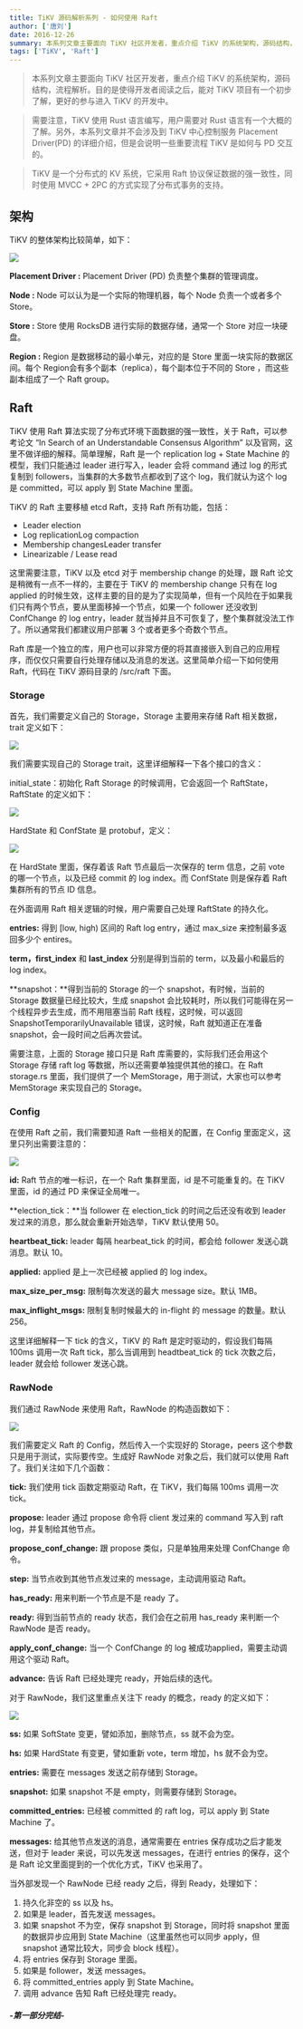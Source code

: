 ```yaml
---
title: TiKV 源码解析系列 - 如何使用 Raft
author: ['唐刘']
date: 2016-12-26
summary: 本系列文章主要面向 TiKV 社区开发者，重点介绍 TiKV 的系统架构，源码结构，流程解析。目的是使得开发者阅读之后，能对 TiKV 项目有一个初步了解，更好的参与进入 TiKV 的开发中。需要注意，TiKV 使用 Rust 语言编写，用户需要对 Rust 语言有一个大概的了解。另外，本系列文章并不会涉及到 TiKV 中心控制服务 Placement Driver(PD) 的详细介绍，但是会说明一些重要流程 TiKV 是如何与 PD 交互的。TiKV 是一个分布式的 KV 系统，它采用 Raft 协议保证数据的强一致性，同时使用 MVCC + 2PC 的方式实现了分布式事务的支持。
tags: ['TiKV', 'Raft']
---
```


> 本系列文章主要面向 TiKV 社区开发者，重点介绍 TiKV 的系统架构，源码结构，流程解析。目的是使得开发者阅读之后，能对 TiKV 项目有一个初步了解，更好的参与进入 TiKV 的开发中。

> 需要注意，TiKV 使用 Rust 语言编写，用户需要对 Rust 语言有一个大概的了解。另外，本系列文章并不会涉及到 TiKV 中心控制服务 Placement Driver(PD) 的详细介绍，但是会说明一些重要流程 TiKV 是如何与 PD 交互的。

> TiKV 是一个分布式的 KV 系统，它采用 Raft 协议保证数据的强一致性，同时使用 MVCC + 2PC 的方式实现了分布式事务的支持。

## 架构

TiKV 的整体架构比较简单，如下：

![](media/tikv-how-to-use-raft/1.png)

**Placement Driver :** Placement Driver (PD) 负责整个集群的管理调度。

**Node :** Node 可以认为是一个实际的物理机器，每个 Node 负责一个或者多个 Store。

**Store :** Store 使用 RocksDB 进行实际的数据存储，通常一个 Store 对应一块硬盘。

**Region :** Region 是数据移动的最小单元，对应的是 Store 里面一块实际的数据区间。每个 Region会有多个副本（replica），每个副本位于不同的 Store ，而这些副本组成了一个 Raft group。

## Raft

TiKV 使用 Raft 算法实现了分布式环境下面数据的强一致性，关于 Raft，可以参考论文 “In Search of an Understandable Consensus Algorithm” 以及官网，这里不做详细的解释。简单理解，Raft 是一个 replication log + State Machine 的模型，我们只能通过 leader 进行写入，leader 会将 command 通过 log 的形式复制到 followers，当集群的大多数节点都收到了这个 log，我们就认为这个 log 是 committed，可以 apply 到 State Machine 里面。

TiKV 的 Raft 主要移植 etcd Raft，支持 Raft 所有功能，包括：

+ Leader election
+ Log replicationLog compaction
+ Membership changesLeader transfer
+ Linearizable / Lease read

这里需要注意，TiKV 以及 etcd 对于 membership change 的处理，跟 Raft 论文是稍微有一点不一样的，主要在于 TiKV 的 membership change 只有在 log applied 的时候生效，这样主要的目的是为了实现简单，但有一个风险在于如果我们只有两个节点，要从里面移掉一个节点，如果一个 follower 还没收到 ConfChange 的 log entry，leader 就当掉并且不可恢复了，整个集群就没法工作了。所以通常我们都建议用户部署 3 个或者更多个奇数个节点。

Raft 库是一个独立的库，用户也可以非常方便的将其直接嵌入到自己的应用程序，而仅仅只需要自行处理存储以及消息的发送。这里简单介绍一下如何使用 Raft，代码在 TiKV 源码目录的 /src/raft 下面。

### Storage

首先，我们需要定义自己的 Storage，Storage 主要用来存储 Raft 相关数据，trait 定义如下：

![](media/tikv-how-to-use-raft/2.png)

我们需要实现自己的 Storage trait，这里详细解释一下各个接口的含义：

initial_state：初始化 Raft Storage 的时候调用，它会返回一个 RaftState，RaftState 的定义如下：

![](media/tikv-how-to-use-raft/3.png)

HardState 和 ConfState 是 protobuf，定义：

![](media/tikv-how-to-use-raft/4.png)

在 HardState 里面，保存着该 Raft 节点最后一次保存的 term 信息，之前 vote 的哪一个节点，以及已经 commit 的 log index。而 ConfState 则是保存着 Raft 集群所有的节点 ID 信息。

在外面调用 Raft 相关逻辑的时候，用户需要自己处理 RaftState 的持久化。

**entries:** 得到 [low, high) 区间的 Raft log entry，通过 max_size 来控制最多返回多少个 entires。

**term，first_index** 和 **last_index** 分别是得到当前的 term，以及最小和最后的 log index。

**snapshot：**得到当前的 Storage 的一个 snapshot，有时候，当前的 Storage 数据量已经比较大，生成 snapshot 会比较耗时，所以我们可能得在另一个线程异步去生成，而不用阻塞当前 Raft 线程，这时候，可以返回 SnapshotTemporarilyUnavailable 错误，这时候，Raft 就知道正在准备 snapshot，会一段时间之后再次尝试。

需要注意，上面的 Storage 接口只是 Raft 库需要的，实际我们还会用这个 Storage 存储 raft log 等数据，所以还需要单独提供其他的接口。在 Raft storage.rs 里面，我们提供了一个 MemStorage，用于测试，大家也可以参考 MemStorage 来实现自己的 Storage。

### Config

在使用 Raft 之前，我们需要知道 Raft 一些相关的配置，在 Config 里面定义，这里只列出需要注意的：

![](media/tikv-how-to-use-raft/5.png)

**id:** Raft 节点的唯一标识，在一个 Raft 集群里面，id 是不可能重复的。在 TiKV 里面，id 的通过 PD 来保证全局唯一。

**election_tick：**当 follower 在 election_tick 的时间之后还没有收到 leader 发过来的消息，那么就会重新开始选举，TiKV 默认使用 50。

**heartbeat_tick:**  leader 每隔 hearbeat_tick 的时间，都会给 follower 发送心跳消息。默认 10。

**applied:** applied 是上一次已经被 applied 的 log index。

**max_size_per_msg:** 限制每次发送的最大 message size。默认 1MB。

**max_inflight_msgs:** 限制复制时候最大的 in-flight 的 message 的数量。默认 256。

这里详细解释一下 tick 的含义，TiKV 的 Raft 是定时驱动的，假设我们每隔 100ms 调用一次 Raft tick，那么当调用到 headtbeat_tick 的 tick 次数之后，leader 就会给 follower 发送心跳。

### RawNode

我们通过 RawNode 来使用 Raft，RawNode 的构造函数如下：

![](media/tikv-how-to-use-raft/6.png)

我们需要定义 Raft 的 Config，然后传入一个实现好的 Storage，peers 这个参数只是用于测试，实际要传空。生成好 RawNode 对象之后，我们就可以使用 Raft 了。我们关注如下几个函数：

**tick:** 我们使用 tick 函数定期驱动 Raft，在 TiKV，我们每隔 100ms 调用一次 tick。

**propose:** leader 通过 propose 命令将 client 发过来的 command 写入到 raft log，并复制给其他节点。

**propose_conf_change:** 跟 propose 类似，只是单独用来处理 ConfChange 命令。

**step:** 当节点收到其他节点发过来的 message，主动调用驱动 Raft。

**has_ready:** 用来判断一个节点是不是 ready 了。

**ready:** 得到当前节点的 ready 状态，我们会在之前用 has_ready 来判断一个 RawNode 是否 ready。

**apply_conf_change:** 当一个 ConfChange 的 log 被成功applied，需要主动调用这个驱动 Raft。

**advance:** 告诉 Raft 已经处理完 ready，开始后续的迭代。

对于 RawNode，我们这里重点关注下 ready 的概念，ready 的定义如下：

![](media/tikv-how-to-use-raft/7.png)

**ss:** 如果 SoftState 变更，譬如添加，删除节点，ss 就不会为空。

**hs:** 如果 HardState 有变更，譬如重新 vote，term 增加，hs 就不会为空。

**entries:** 需要在 messages 发送之前存储到 Storage。

**snapshot:** 如果 snapshot 不是 empty，则需要存储到 Storage。

**committed_entries:** 已经被 committed 的 raft log，可以 apply 到 State Machine 了。

**messages:** 给其他节点发送的消息，通常需要在 entries 保存成功之后才能发送，但对于 leader 来说，可以先发送 messages，在进行 entries 的保存，这个是 Raft 论文里面提到的一个优化方式，TiKV 也采用了。

当外部发现一个 RawNode 已经 ready 之后，得到 Ready，处理如下：

1. 持久化非空的 ss 以及 hs。
2. 如果是 leader，首先发送 messages。
3. 如果 snapshot 不为空，保存 snapshot 到 Storage，同时将 snapshot 里面的数据异步应用到 State Machine（这里虽然也可以同步 apply，但 snapshot 通常比较大，同步会 block 线程）。
4. 将 entries 保存到 Storage 里面。
5. 如果是 follower，发送 messages。
6. 将 committed_entries apply 到 State Machine。
7. 调用 advance 告知 Raft 已经处理完 ready。

##### -第一部分完结-
